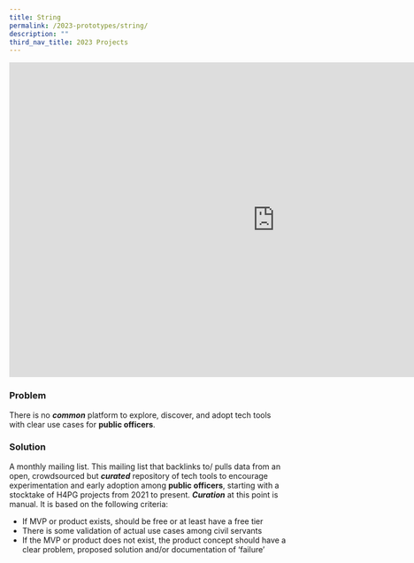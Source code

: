 ```yaml
---
title: String
permalink: /2023-prototypes/string/
description: ""
third_nav_title: 2023 Projects
---
```

<iframe allowfullscreen="true" height="569" width="960" frameborder="0" src="https://docs.google.com/presentation/d/e/2PACX-1vRJP4nxz4OLLaeu3OWXcrocx9jkdZQXsSk2enSQkd9Bj8KOfRXEYgboamQkjSNzvIb1IX4mdWGsl36l/embed?start=false&loop=false&delayms=3000"></iframe>

### Problem
There is no **_common_** platform to explore, discover, and adopt tech tools with clear use cases for **public officers**.

### Solution
A monthly mailing list. This mailing list that backlinks to/ pulls data from an open, crowdsourced but **_curated_** repository of tech tools to encourage experimentation and early adoption among **public officers**, starting with a stocktake of H4PG projects from 2021 to present. **_Curation_** at this point is manual. It is based on the following criteria:  

*   If MVP or product exists, should be free or at least have a free tier
*   There is some validation of actual use cases among civil servants
*   If the MVP or product does not exist, the product concept should have a clear problem, proposed solution and/or documentation of ‘failure’